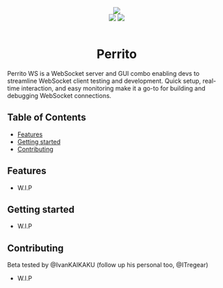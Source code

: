 

<div align="center">
  <img src="https://github.com/KAIKAKU-AI/perrito-ws/assets/46272051/cf9aa88f-55d5-48a2-bfa4-e8dcdd4000a1">
  <br>
  <a href="https://github.com/KAIKAKU-AI/perrito-ws/issues"><img src="https://img.shields.io/github/issues/kaikaku-ai/perrito-ws"/></a>
  <a href="https://www.linkedin.com/company/kaikaku-ai/"><img src="https://img.shields.io/badge/We're%20hiring!-blue.svg"/></a>
  <br>
  <br>
  <h1>Perrito</h1>
</div>

Perrito WS is a WebSocket server and GUI combo enabling devs to streamline WebSocket client testing and development. Quick setup, real-time interaction, and easy monitoring make it a go-to for building and debugging WebSocket connections.

## Table of Contents

- [Features](#features)
- [Getting started](#getting-started)
- [Contributing](#contributing)


## Features
- W.I.P

## Getting started
- W.I.P

## Contributing
Beta tested by @IvanKAIKAKU (follow up his personal too, @ITregear)
- W.I.P
